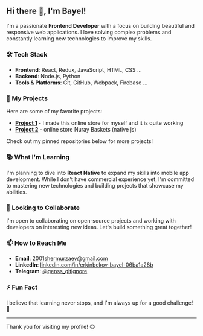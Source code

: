 ## Hi there 👋, I'm Bayel!

I'm a passionate **Frontend Developer** with a focus on building beautiful and responsive web applications. I love solving complex problems and constantly learning new technologies to improve my skills.

### 🛠 Tech Stack
- **Frontend**: React, Redux, JavaScript, HTML, CSS ...
- **Backend**: Node.js, Python
- **Tools & Platforms**: Git, GitHub, Webpack, Firebase ...

### 🚀 My Projects
Here are some of my favorite projects:
- [**Project 1**](https://github.com/genssi/Soul-House.git) - I made this online store for myself and it is quite working
- [**Project 2**](https://github.com/genssi/NurayBaskets) - online store Nuray Baskets (native js)

Check out my pinned repositories below for more projects!

### 📚 What I'm Learning
I'm planning to dive into **React Native** to expand my skills into mobile app development. While I don't have commercial experience yet, I'm committed to mastering new technologies and building projects that showcase my abilities.

### 🤝 Looking to Collaborate
I'm open to collaborating on open-source projects and working with developers on interesting new ideas. Let's build something great together!

### 📫 How to Reach Me
- **Email**: [2001shermurzaev@gmail.com](mailto:2001shermurzaev@gmail.com)
- **LinkedIn**: [linkedin.com/in/erkinbekov-bayel-06ba1a28b](https://www.linkedin.com/in/erkinbekov-bayel-06ba1a28b)
- **Telegram**: [@genss_gitignore](https://t.me/genss_gitignore)

### ⚡ Fun Fact
I believe that learning never stops, and I'm always up for a good challenge! 🚀

---

Thank you for visiting my profile! 😊
